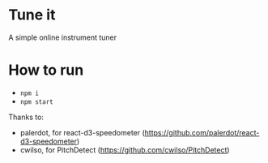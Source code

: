# Tune it
A simple online instrument tuner

# How to run

- `npm i`
- `npm start`

Thanks to:
- palerdot, for react-d3-speedometer (https://github.com/palerdot/react-d3-speedometer)
- cwilso, for PitchDetect (https://github.com/cwilso/PitchDetect)